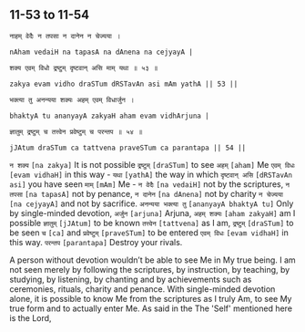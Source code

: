 ## 11-53 to 11-54


```shloka-sa
नाहम् वेदैः न तपसा न दानेन न चेज्यया ।
```
```shloka-sa-hk
nAham vedaiH na tapasA na dAnena na cejyayA |
```
```shloka-sa
शक्य एवम् विधो द्रष्टुम् दृष्टवान् असि माम् यथा ॥ ५३ ॥
```
```shloka-sa-hk
zakya evam vidho draSTum dRSTavAn asi mAm yathA || 53 ||
```
```shloka-sa
भक्त्या तु अनन्यया शक्यः अहम् एवम् विधार्जुन ।
```
```shloka-sa-hk
bhaktyA tu ananyayA zakyaH aham evam vidhArjuna |
```
```shloka-sa
ज्ञातुम् द्रष्टुम् च तत्त्वेन प्रवेष्टुम् च परन्तप ॥ ५४ ॥
```
```shloka-sa-hk
jJAtum draSTum ca tattvena praveSTum ca parantapa || 54 ||
```

`न शक्य` `[na zakya]` It is not possible `द्रष्टुम्` `[draSTum]` to see `अहम्` `[aham]` Me `एवम् विधः` `[evam vidhaH]` in this way - `यथा` `[yathA]` the way in which `दृष्टवान् असि` `[dRSTavAn asi]` you have seen `माम्` `[mAm]` Me - `न वेदैः` `[na vedaiH]` not by the scriptures, `न तपसा` `[na tapasA]` not by penance, `न दानेन` `[na dAnena]` not by charity `न चेज्यया` `[na cejyayA]` and not by sacrifice.
`अनन्यया भक्त्या तु` `[ananyayA bhaktyA tu]` Only by single-minded devotion, `अर्जुन` `[arjuna]` Arjuna, `अहम् शक्यः` `[aham zakyaH]` am I possible `ज्ञातुम्` `[jJAtum]` to be known `तत्त्वेन` `[tattvena]` as I am, `द्रष्टुम्` `[draSTum]` to be seen `च` `[ca]` and `प्रवेष्टुम्` `[praveSTum]` to be entered `एवम् विधः` `[evam vidhaH]` in this way. `परन्तप` `[parantapa]` Destroy your rivals.

A person without devotion wouldn’t be able to see Me in My true being. I am not seen merely by following the scriptures, by instruction, by teaching, by studying, by listening, by chanting and by achievements such as ceremonies, rituals, charity and penance. 
With single-minded devotion alone, it is possible to know Me from the scriptures as I truly Am, to see My true form and to actually enter Me. As said in the 
The 'Self' mentioned here is the Lord, 

